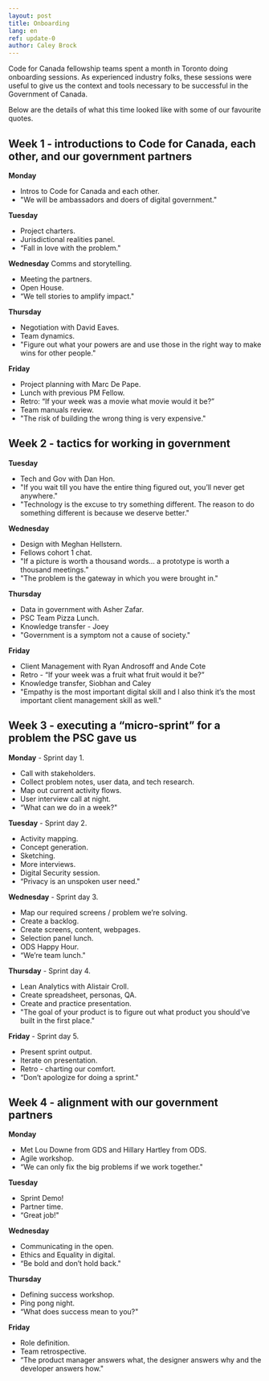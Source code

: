 ```yaml
---
layout: post
title: Onboarding
lang: en
ref: update-0
author: Caley Brock
---
```


Code for Canada fellowship teams spent a month in Toronto doing onboarding sessions. As experienced industry folks, these sessions were useful to give us the context and tools necessary to be successful in the Government of Canada.

Below are the details of what this time looked like with some of our favourite quotes.

## Week 1 - introductions to Code for Canada, each other, and our government partners

**Monday**
- Intros to Code for Canada and each other.
- "We will be ambassadors and doers of digital government."

**Tuesday**
- Project charters.
- Jurisdictional realities panel.
- “Fall in love with the problem."

**Wednesday**
Comms and storytelling.
- Meeting the partners.
- Open House.
- “We tell stories to amplify impact."

**Thursday**
- Negotiation with David Eaves.
- Team dynamics. 
- "Figure out what your powers are and use those in the right way to make wins for other people."

**Friday**
- Project planning with Marc De Pape.
- Lunch with previous PM Fellow.
- Retro: “If your week was a movie what movie would it be?”
- Team manuals review.
- "The risk of building the wrong thing is very expensive."

## Week 2 - tactics for working in government
**Tuesday**
- Tech and Gov with Dan Hon.
- "If you wait till you have the entire thing figured out, you’ll never get anywhere."
- "Technology is the excuse to try something different. The reason to do something different is because we deserve better."

**Wednesday**
- Design with Meghan Hellstern.
- Fellows cohort 1 chat.
- "If a picture is worth a thousand words… a prototype is worth a thousand meetings.”
- "The problem is the gateway in which you were brought in."

**Thursday**
- Data in government with Asher Zafar.
- PSC Team Pizza Lunch.
- Knowledge transfer - Joey
- "Government is a symptom not a cause of society."

**Friday**
- Client Management with Ryan Androsoff and Ande Cote
- Retro - “If your week was a fruit what fruit would it be?”
- Knowledge transfer, Siobhan and Caley
- "Empathy is the most important digital skill and I also think it’s the most important client management skill as well."


## Week 3 - executing a “micro-sprint” for a problem the PSC gave us
**Monday** - Sprint day 1.
- Call with stakeholders.
- Collect problem notes, user data, and tech research.
- Map out current activity flows.
- User interview call at night.
- “What can we do in a week?"

**Tuesday** - Sprint day 2.
- Activity mapping.
- Concept generation.
- Sketching.
- More interviews.
- Digital Security session.
- “Privacy is an unspoken user need."

**Wednesday** - Sprint day 3.
- Map our required screens / problem we’re solving.
- Create a backlog.
- Create screens, content, webpages.
- Selection panel lunch.
- ODS Happy Hour.
- “We’re team lunch."

**Thursday** - Sprint day 4.
- Lean Analytics with Alistair Croll.
- Create spreadsheet, personas, QA.
- Create and practice presentation.
- "The goal of your product is to figure out what product you should’ve built in the first place."

**Friday** - Sprint day 5.
- Present sprint output.
- Iterate on presentation.
- Retro - charting our comfort.
- “Don’t apologize for doing a sprint."

## Week 4 - alignment with our government partners
**Monday**
- Met Lou Downe from GDS and Hillary Hartley from ODS.
- Agile workshop.
- “We can only fix the big problems if we work together."

**Tuesday**
- Sprint Demo!
- Partner time.
- “Great job!"

**Wednesday**
- Communicating in the open.
- Ethics and Equality in digital.
- “Be bold and don’t hold back."

**Thursday**
- Defining success workshop.
- Ping pong night.
- “What does success mean to you?"

**Friday**
- Role definition.
- Team retrospective.
- “The product manager answers what, the designer answers why and the developer answers how." 
